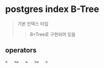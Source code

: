 # postgres index B-Tree

> 기본 인덱스 타입
>
> > B+Tree로 구현되어 있음

## operators

```txt
<   <=   =   >=   >
```
